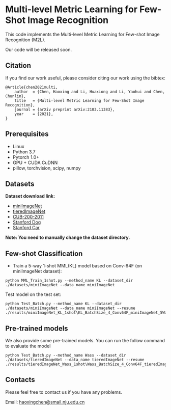 # Multi-level Metric Learning for Few-Shot Image Recognition
This code implements the Multi-level Metric Learning for Few-shot Image Recognition (M2L).

Our code will be released soon.

## Citation
If you find our work useful, please consider citing our work using the bibtex:
```
@Article{chen2021multi,
	author  = {Chen, Haoxing and Li, Huaxiong and Li, Yaohui and Chen, Chunlin},
	title   = {Multi-level Metric Learning for Few-Shot Image Recognition},
	journal = {arXiv preprint arXiv:2103.11383},
	year    = {2021},
}
```


## Prerequisites
* Linux
* Python 3.7
* Pytorch 1.0+
* GPU + CUDA CuDNN
* pillow, torchvision, scipy, numpy

## Datasets
**Dataset download link:**
* [miniImageNet](https://drive.google.com/file/d/1fUBrpv8iutYwdL4xE1rX_R9ef6tyncX9/view)
* [tieredImageNet](https://drive.google.com/drive/folders/163HGKZTvfcxsY96uIF6ILK_6ZmlULf_j?usp=sharing)
* [CUB-200-2011](http://www.vision.caltech.edu/visipedia/CUB-200-2011.html)
* [Stanford Dog](http://vision.stanford.edu/aditya86/ImageNetDogs/)
* [Stanford Car](https://ai.stanford.edu/~jkrause/cars/car_dataset.html)

**Note: You need to manually change the dataset directory.**

## Few-shot Classification
* Train a 5-way 1-shot MML(KL) model based on Conv-64F (on miniImageNet dataset):
```
python MML_Train_1shot.py --method_name KL --dataset_dir ./datasets/miniImageNet --data_name miniImageNet
```
Test model on the test set:
```
python Test_Batch.py --method_name KL --dataset_dir ./datasets/miniImageNet --data_name miniImageNet --resume ./results/miniImageNet_KL_1shot\KL_BatchSize_4_Conv64F_miniImageNet_5Way_1Shot/model_best_test.pth.tar 
```


## Pre-trained models
We also provide some pre-trained models.
You can run the follow command to evaluate the model
```
python Test_Batch.py --method_name Wass --dataset_dir ./datasets/tieredImageNet --data_name tieredImageNet --resume ./results/tieredImageNet_Wass_1shot\Wass_BatchSize_4_Conv64F_tieredImageNet_5Way_1Shot/model_best_test.pth.tar 
```
## Contacts
Please feel free to contact us if you have any problems.

Email: haoxingchen@smail.nju.edu.cn
